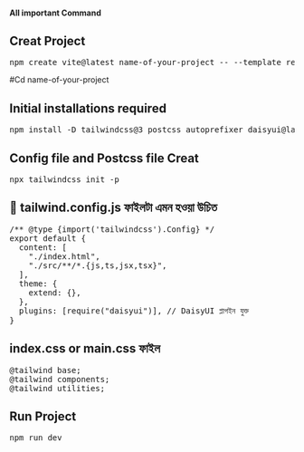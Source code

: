 #### All important Command


## Creat Project
<pre lang="markdown">npm create vite@latest name-of-your-project -- --template react</pre>
#Cd name-of-your-project


## Initial installations required
<pre lang="markdown">npm install -D tailwindcss@3 postcss autoprefixer daisyui@latest</pre>


## Config file and Postcss file Creat
<pre lang="markdown">npx tailwindcss init -p</pre>


## 📄 tailwind.config.js ফাইলটা এমন হওয়া উচিত
<pre lang="markdown">/** @type {import('tailwindcss').Config} */
export default {
  content: [
    "./index.html",
    "./src/**/*.{js,ts,jsx,tsx}",
  ],
  theme: {
    extend: {},
  },
  plugins: [require("daisyui")], // DaisyUI প্লাগইন যুক্ত
}
</pre>


## index.css or main.css ফাইল
<pre lang="markdown">@tailwind base;
@tailwind components;
@tailwind utilities;</pre>


## Run Project
<pre lang="markdown">npm run dev</pre>
